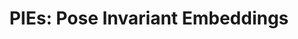 ---
id:             2019-pies
title:          "PIEs: Pose Invariant Embeddings"
authors:        
    - John 
    - Me
    - Amir
    - Nuno
venue:          IEEE/CVF Conf. on Computer Vision and Pattern Recognition (CVPR), Long Beach, CA, 2019.
year:           "2019-06"
thumbnail:      assets/publications/2019-pies/thumbnail.jpg
links:
   pdf:        assets/publications/2019-pies/paper.pdf
   paper:      https://openaccess.thecvf.com/content_CVPR_2019/papers/Ho_PIEs_Pose_Invariant_Embeddings_CVPR_2019_paper.pdf
   suppl:      http://www.svcl.ucsd.edu/projects/OOWL/CVPR2019_PIE/supp.pdf
   code:       https://github.com/chihhuiho/PIE_pose_invariant_embedding
   data:       https://drive.google.com/file/d/1AAO-Wn6mfIAUN8AcfVoT731XObisVqNV/view?usp=sharing
   website:    http://www.svcl.ucsd.edu/projects/OOWL/CVPR2019_PIE.html
   bibtex:     assets/publications/2019-pies/ref.txt
---